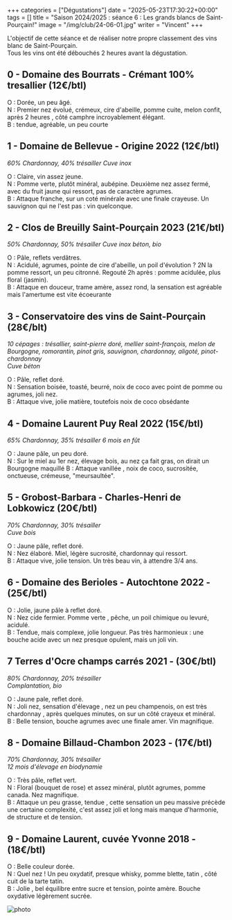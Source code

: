 +++
categories = ["Dégustations"]
date = "2025-05-23T17:30:22+00:00"
tags = []
title = "Saison 2024/2025 : séance 6 : Les grands blancs de Saint-Pourçain!"
image = "/img/club/24-06-01.jpg"
writer = "Vincent"
+++

L'objectif de cette séance et de réaliser notre propre classement des vins blanc de Saint-Pourçain.  
Tous les vins ont été débouchés 2 heures avant la dégustation.  

## 0 - Domaine des Bourrats - Crémant 100% tresallier (12€/btl) <i class="fa fa-plus-plus"></i>

O : Dorée, un peu âgé.  
N : Premier nez évolué, crémeux, cire d'abeille, pomme cuite, melon confit, après 2 heures , côté camphre incroyablement élégant.  
B : tendue, agréable, un peu courte

## 1 - Domaine de Bellevue - Origine 2022 (12€/btl)

_60% Chardonnay, 40% trésailler_
_Cuve inox_  

O : Claire, vin assez jeune.  
N : Pomme verte, plutôt minéral, aubépine. Deuxième nez assez fermé, avec du fruit jaune qui ressort, pas de caractère agrumes.  
B : Attaque franche, sur un coté minérale avec une finale crayeuse. Un sauvignon qui ne l'est pas : vin quelconque.

## 2 - Clos de Breuilly Saint-Pourçain 2023 (21€/btl)

_50% Chardonnay, 50% trésailler_
_Cuve inox béton, bio_

O : Pâle, reflets verdâtres.  
N : Acidulé, agrumes, pointe de cire d'abeille, un poil d'évolution ? 2N la pomme ressort, un peu citronné. Regouté 2h après : pomme acidulée, plus floral (jasmin).  
B : Attaque en douceur, trame amère, assez rond, la sensation est agréable mais l'amertume est vite écoeurante

## 3 - Conservatoire des vins de Saint-Pourçain (28€/blt)

_10 cépages : trésallier, saint-pierre doré, mellier saint-françois, melon de Bourgogne, romorantin, pinot gris, sauvignon, chardonnay, aligoté, pinot-chardonnay_  
_Cuve béton_

O : Pâle, reflet doré.  
N : Sensation boisée, toasté, beurré, noix de coco avec point de pomme ou agrumes, joli nez.  
B : Attaque vive, jolie matière, toutefois noix de coco obsédante

## 4 - Domaine Laurent Puy Real 2022 (15€/btl)

_65% Chardonnay, 35% trésailler_
_6 mois en fût_  

O : Jaune pâle, un peu doré.  
N : Sur le miel au 1er nez, élevage bois, au nez ça fait gras, on dirait un Bourgogne maquillé
B : Attaque vanillée , noix de coco, sucrositée, onctueuse, crémeuse, "meursaultée".

## 5 - Grobost-Barbara - Charles-Henri de Lobkowicz (20€/btl) <i class="fa fa-plus-plus"></i>

_70% Chardonnay, 30% trésailler_  
_Cuve bois_  

O : Jaune pâle, reflet doré.  
N : Nez élaboré. Miel, légère sucrosité, chardonnay qui ressort.  
B : Attaque vive, jolie tension. Un très beau vin, à attendre 3/4 ans.

## 6 - Domaine des Berioles - Autochtone 2022 - (25€/btl)

O : Jolie, jaune pâle à reflet doré.  
N : Nez cide fermier. Pomme verte , pêche, un poil chimique ou levuré, acidulé.  
B : Tendue, mais complexe, jolie longueur. Pas très harmonieux : une bouche acide avec un nez presque opulent, mais un joli vin.

## 7 Terres d'Ocre champs carrés 2021 - (30€/btl)

_80% Chardonnay, 20% trésailler_  
_Complantation, bio_  

O : Jaune pale, reflet doré.  
N : Joli nez, sensation d'élevage , nez un peu champenois, on est très chardonnay , après quelques minutes, on sur un côté crayeux et minéral.  
B : Belle tension, bouche agrumes avec une finale amer. Vin magnifique.

## 8 - Domaine Billaud-Chambon 2023 - (17€/btl)

_70% Chardonnay, 30% trésailler_  
_12 mois d'élevage en biodynamie_  

O : Très pâle, reflet vert.  
N : Floral (bouquet de rose) et assez minéral, plutôt agrumes, pomme canada. Nez magnifique.  
B : Attaque un peu grasse, tendue , cette sensation un peu massive précède une certaine complexité, c'est assez joli et long mais manque d'harmonie, de structure et de tension.

## 9 - Domaine Laurent, cuvée Yvonne 2018 - (18€/btl)

O : Belle couleur dorée.  
N : Quel nez ! Un peu oxydatif, presque whisky, pomme blette, tatin , côté cuit de la tarte tatin.  
B : Jolie , bel équilibre entre sucre et tension, pointe amère. Bouche oxydative légèrement sucrée.

![photo][1]

[1]: /img/club/24-06-01.jpg
